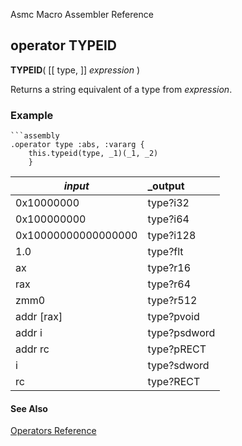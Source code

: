 Asmc Macro Assembler Reference

## operator TYPEID

**TYPEID**( [[ type, ]] _expression_ )


Returns a string equivalent of a type from _expression_.

### Example

    ```assembly
    .operator type :abs, :vararg {
        this.typeid(type, _1)(_1, _2)
        }

| _input_ | _output |
| ------ |:------- |
| 0x10000000 | type?i32 |
| 0x100000000 | type?i64 |
| 0x10000000000000000 | type?i128 |
| 1.0 | type?flt |
| ax | type?r16 |
| rax | type?r64 |
| zmm0 | type?r512 |
| addr [rax] | type?pvoid |
| addr i | type?psdword |
| addr rc | type?pRECT |
| i | type?sdword |
| rc | type?RECT |

#### See Also

[Operators Reference](readme.md)